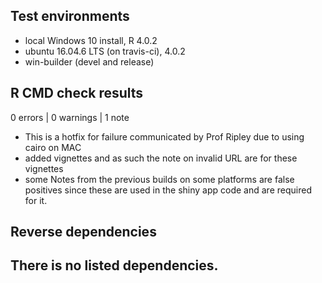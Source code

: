 ## Test environments
* local Windows 10 install, R 4.0.2
* ubuntu 16.04.6 LTS (on travis-ci), 4.0.2
* win-builder (devel and release)

## R CMD check results

0 errors | 0 warnings | 1 note

* This is a hotfix for failure communicated by Prof Ripley due to using cairo on MAC
* added vignettes and as such the note on invalid URL are for these vignettes
* some Notes from the previous builds on some platforms are false positives since these are used in the shiny app code and are required for it.

## Reverse dependencies

There is no listed dependencies.
---